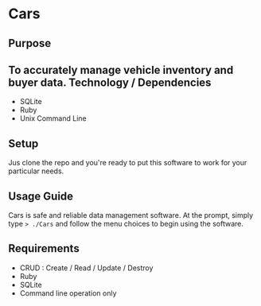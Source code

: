 Cars
==================

Purpose
-------
To accurately manage vehicle inventory and buyer data. 
Technology / Dependencies
-------------------------
* SQLite
* Ruby
* Unix Command Line

Setup
-----
Jus clone the repo and you're ready to put this software to work for your particular needs.

Usage Guide
-----------
Cars is safe and reliable data management software.  At the prompt, simply type `> ./Cars` and follow the menu choices to begin using the software.

Requirements
------------
* CRUD : Create / Read / Update / Destroy
* Ruby
* SQLite
* Command line operation only

